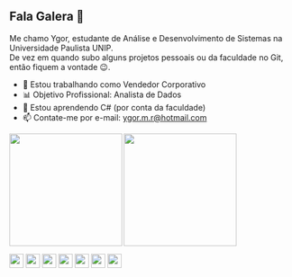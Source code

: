 ## Fala Galera 👋

Me chamo Ygor, estudante de Análise e Desenvolvimento de Sistemas na Universidade Paulista UNIP.  
De vez em quando subo alguns projetos pessoais ou da faculdade no Git, então fiquem a vontade 😉.  

- 🔭 Estou trabalhando como Vendedor Corporativo
- 📊 Objetivo Profissional: Analista de Dados
- 🌱 Estou aprendendo C# (por conta da faculdade)
- 📫 Contate-me por e-mail: ygor.m.r@hotmail.com


<img align="left" height="200cm" src= "https://github-readme-stats.vercel.app/api?username=Ygormrs&theme=blue-green"/>
<img height="200cm" src="https://github-readme-stats.vercel.app/api/top-langs/?username=Ygormrs&theme=blue-green"/>

<code><img height="25" src="https://img.shields.io/badge/Python-14354C?style=for-the-badge&logo=python&logoColor=white"></code>
<code><img height="25" src="https://img.shields.io/badge/Java-ED8B00?style=for-the-badge&logo=openjdk&logoColor=white"></code>
<code><img height="25" src="https://img.shields.io/badge/C%23-239120?style=for-the-badge&logo=c-sharp&logoColor=white"></code>
<code><img height="25" src="https://img.shields.io/badge/C-00599C?style=for-the-badge&logo=c&logoColor=white"></code>
<code><img height="25" src="https://img.shields.io/badge/MySQL-00000F?style=for-the-badge&logo=mysql&logoColor=white"></code>
<code><img height="25" src="https://img.shields.io/badge/Microsoft_Excel-217346?style=for-the-badge&logo=microsoft-excel&logoColor=white"></code>
<code><img height="25" src="https://img.shields.io/badge/GIT-E44C30?style=for-the-badge&logo=git&logoColor=white"></code>
